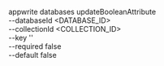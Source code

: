 appwrite databases updateBooleanAttribute \
        --databaseId <DATABASE_ID> \
        --collectionId <COLLECTION_ID> \
        --key '' \
        --required false \
        --default false
